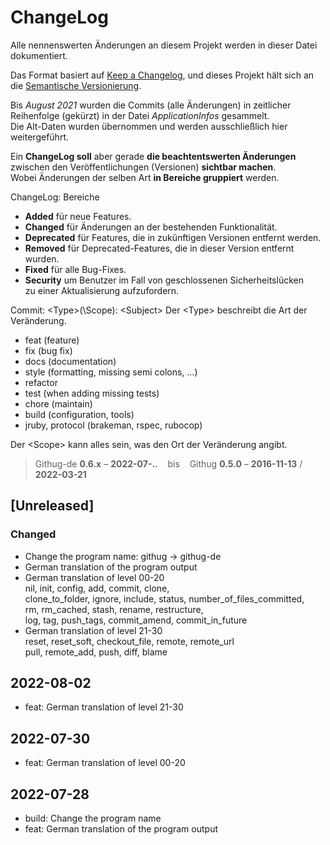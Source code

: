 # ChangeLog
Alle nennenswerten Änderungen an diesem Projekt werden in dieser Datei dokumentiert.

Das Format basiert auf [Keep a Changelog](https://keepachangelog.com/en/1.0.0/),
und dieses Projekt hält sich an die [Semantische Versionierung](https://semver.org/spec/v2.0.0.html).

Bis _August 2021_ wurden die Commits (alle Änderungen) in zeitlicher
Reihenfolge (gekürzt) in der Datei _ApplicationInfos_ gesammelt.  
Die Alt-Daten wurden übernommen und werden ausschließlich hier weitergeführt.

Ein **ChangeLog soll** aber gerade **die beachtentswerten Änderungen** zwischen
den Veröffentlichungen (Versionen) **sichtbar machen**.&nbsp;  
Wobei Änderungen der selben Art **in Bereiche gruppiert** werden.

ChangeLog: Bereiche
- **Added** für neue Features.
- **Changed** für Änderungen an der bestehenden Funktionalität.
- **Deprecated** für Features, die in zukünftigen Versionen entfernt werden.
- **Removed** für Deprecated-Features, die in dieser Version entfernt wurden.
- **Fixed** für alle Bug-Fixes.
- **Security** um Benutzer im Fall von geschlossenen Sicherheitslücken  
  zu einer Aktualisierung aufzufordern.

Commit: \<Type>(\Scope): \<Subject>
Der \<Type> beschreibt die Art der Veränderung.
- feat (feature)
- fix (bug fix)
- docs (documentation)
- style (formatting, missing semi colons, …)
- refactor
- test (when adding missing tests)
- chore (maintain)
- build (configuration, tools)
- jruby, protocol (brakeman, rspec, rubocop)

Der \<Scope> kann alles sein, was den Ort der Veränderung angibt.

> Githug-de **0.6.x** &ndash; **2022-07-..** &nbsp;&nbsp; bis &nbsp;&nbsp;
  Githug **0.5.0** &ndash; **2016-11-13** / **2022-03-21**


## [Unreleased]

### Changed
- Change the program name: githug -> githug-de
- German translation of the program output
- German translation of level 00-20  
  nil, init, config, add, commit, clone,  
  clone_to_folder, ignore, include, status, number_of_files_committed,  
  rm, rm_cached, stash, rename, restructure,  
  log, tag, push_tags, commit_amend, commit_in_future
- German translation of level 21-30  
  reset, reset_soft, checkout_file, remote, remote_url  
  pull, remote_add, push, diff, blame

## 2022-08-02
- feat: German translation of level 21-30

## 2022-07-30
- feat: German translation of level 00-20

## 2022-07-28
- build: Change the program name
- feat: German translation of the program output
